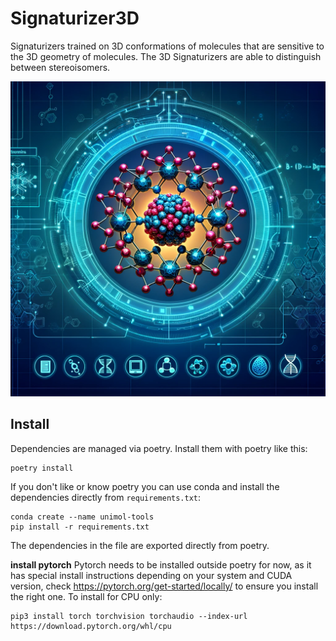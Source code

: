 # Signaturizer3D

Signaturizers trained on 3D conformations of molecules that are sensitive to the 3D geometry of molecules. The 3D Signaturizers are able to distinguish between stereoisomers. 

![](logo.png)


## Install
Dependencies are managed via poetry. Install them with poetry like this:
```shell
poetry install
```

If you don't like or know poetry you can use conda and install the dependencies directly from `requirements.txt`:
```shell
conda create --name unimol-tools
pip install -r requirements.txt
```
The dependencies in the file are exported directly from poetry.
<!-- TODO: Export requirements to from poetry with CI -->

**install pytorch**
Pytorch needs to be installed outside poetry for now, as it has special install instructions depending on your system and CUDA version,
check https://pytorch.org/get-started/locally/ to ensure you install the right one.
To install for CPU only:
```shell
pip3 install torch torchvision torchaudio --index-url https://download.pytorch.org/whl/cpu

```

